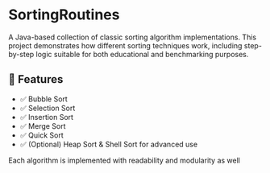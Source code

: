    # SortingRoutines 

A Java-based collection of classic sorting algorithm implementations. This project demonstrates how different sorting techniques work, including step-by-step logic suitable for both educational and benchmarking purposes.
     
## 🚀 Features 
 
- ✅ Bubble Sort
- ✅ Selection Sort
- ✅ Insertion Sort  
- ✅ Merge Sort       
- ✅ Quick Sort  
- ✅ (Optional) Heap Sort & Shell Sort for advanced use    
     
Each algorithm is implemented with readability and modularity as well         
        
   
       
      
     
   
     
     
  
   
 
